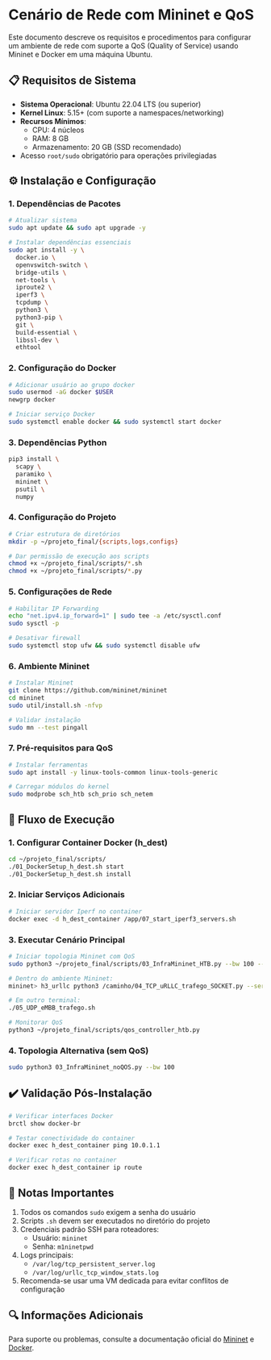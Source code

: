 # Cenário de Rede com Mininet e QoS

Este documento descreve os requisitos e procedimentos para configurar um ambiente de rede com suporte a QoS (Quality of Service) usando Mininet e Docker em uma máquina Ubuntu.

## 📋 Requisitos de Sistema
- **Sistema Operacional**: Ubuntu 22.04 LTS (ou superior)
- **Kernel Linux**: 5.15+ (com suporte a namespaces/networking)
- **Recursos Mínimos**:
  - CPU: 4 núcleos
  - RAM: 8 GB
  - Armazenamento: 20 GB (SSD recomendado)
- Acesso `root/sudo` obrigatório para operações privilegiadas

## ⚙️ Instalação e Configuração

### 1. Dependências de Pacotes
```bash
# Atualizar sistema
sudo apt update && sudo apt upgrade -y

# Instalar dependências essenciais
sudo apt install -y \
  docker.io \
  openvswitch-switch \
  bridge-utils \
  net-tools \
  iproute2 \
  iperf3 \
  tcpdump \
  python3 \
  python3-pip \
  git \
  build-essential \
  libssl-dev \
  ethtool
```

### 2. Configuração do Docker
```bash
# Adicionar usuário ao grupo docker
sudo usermod -aG docker $USER
newgrp docker

# Iniciar serviço Docker
sudo systemctl enable docker && sudo systemctl start docker
```

### 3. Dependências Python
```bash
pip3 install \
  scapy \
  paramiko \
  mininet \
  psutil \
  numpy
```

### 4. Configuração do Projeto
```bash
# Criar estrutura de diretórios
mkdir -p ~/projeto_final/{scripts,logs,configs}

# Dar permissão de execução aos scripts
chmod +x ~/projeto_final/scripts/*.sh
chmod +x ~/projeto_final/scripts/*.py
```

### 5. Configurações de Rede
```bash
# Habilitar IP Forwarding
echo "net.ipv4.ip_forward=1" | sudo tee -a /etc/sysctl.conf
sudo sysctl -p

# Desativar firewall
sudo systemctl stop ufw && sudo systemctl disable ufw
```

### 6. Ambiente Mininet
```bash
# Instalar Mininet
git clone https://github.com/mininet/mininet
cd mininet
sudo util/install.sh -nfvp

# Validar instalação
sudo mn --test pingall
```

### 7. Pré-requisitos para QoS
```bash
# Instalar ferramentas
sudo apt install -y linux-tools-common linux-tools-generic

# Carregar módulos do kernel
sudo modprobe sch_htb sch_prio sch_netem
```

## 🚀 Fluxo de Execução

### 1. Configurar Container Docker (h_dest)
```bash
cd ~/projeto_final/scripts/
./01_DockerSetup_h_dest.sh start
./01_DockerSetup_h_dest.sh install
```

### 2. Iniciar Serviços Adicionais
```bash
# Iniciar servidor Iperf no container
docker exec -d h_dest_container /app/07_start_iperf3_servers.sh
```

### 3. Executar Cenário Principal
```bash
# Iniciar topologia Mininet com QoS
sudo python3 ~/projeto_final/scripts/03_InfraMininet_HTB.py --bw 100 --delay 1 --loss 0

# Dentro do ambiente Mininet:
mininet> h3_urllc python3 /caminho/04_TCP_uRLLC_trafego_SOCKET.py --server 10.0.1.2

# Em outro terminal:
./05_UDP_eMBB_trafego.sh

# Monitorar QoS
python3 ~/projeto_final/scripts/qos_controller_htb.py
```

### 4. Topologia Alternativa (sem QoS)
```bash
sudo python3 03_InfraMininet_noQOS.py --bw 100
```

## ✔️ Validação Pós-Instalação
```bash
# Verificar interfaces Docker
brctl show docker-br

# Testar conectividade do container
docker exec h_dest_container ping 10.0.1.1

# Verificar rotas no container
docker exec h_dest_container ip route
```

## 📝 Notas Importantes
1. Todos os comandos `sudo` exigem a senha do usuário
2. Scripts `.sh` devem ser executados no diretório do projeto
3. Credenciais padrão SSH para roteadores: 
   - Usuário: `mininet`
   - Senha: `m1ninetpwd`
4. Logs principais:
   - `/var/log/tcp_persistent_server.log`
   - `/var/log/urllc_tcp_window_stats.log`
5. Recomenda-se usar uma VM dedicada para evitar conflitos de configuração

## 🔍 Informações Adicionais
Para suporte ou problemas, consulte a documentação oficial do [Mininet](http://mininet.org/) e [Docker](https://docs.docker.com/).
